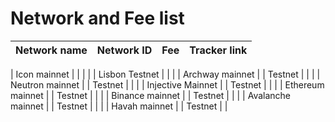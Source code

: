 # Network and Fee list

| Network name | Network ID | Fee | Tracker link |
| --- | --- | --- | --- |

| Icon mainnet | | | |
| Lisbon Testnet | 
|  |
| Archway mainnet  |
| Testnet  |
|  |
| Neutron mainnet  |
| Testnet  |
|  |
| Injective Mainnet  |
| Testnet  |
|  |
| Ethereum mainnet  |
| Testnet  |
|  |
| Binance mainnet  |
| Testnet  |
|  |
| Avalanche mainnet  |
| Testnet  |
|  |
| Havah mainnet  |
| Testnet     |
|

